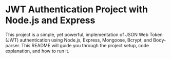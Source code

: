 <h1>JWT Authentication Project with Node.js and Express</h1>
<p></p>This project is a simple, yet powerful, implementation of JSON Web Token (JWT) authentication using Node.js, Express, Mongoose, Bcrypt, and Body-parser. This README will guide you through the project setup, code explanation, and how to run it.</p>

